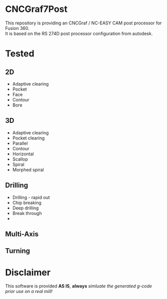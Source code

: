# CNCGraf7Post
This repository is providing an CNCGraf / NC-EASY CAM post processor for Fusion 360.  
It is based on the RS 274D post processor configuration from autodesk.

# Tested 
## 2D
* Adaptive clearing
* Pocket
* Face
* Contour
* Bore
## 3D
* Adaptive clearing
* Pocket clearing
* Parallel
* Contour
* Horizontal
* Scallop
* Spiral
* Morphed spiral
## Drilling
* Drilling - rapid out
* Chip breaking
* Deep drilling
* Break through
* 
## Multi-Axis
## Turning

# Disclaimer

This software is provided **AS IS**, **always** *simluate the generated g-code prior use on a real mill!*  